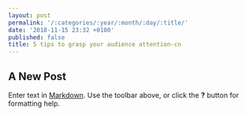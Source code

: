 ```yaml
---
layout: post
permalink: '/:categories/:year/:month/:day/:title/'
date: '2018-11-15 23:32 +0100'
published: false
title: 5 tips to grasp your audience attention-cn
---
```

## A New Post

Enter text in [Markdown](http://daringfireball.net/projects/markdown/). Use the toolbar above, or click the **?** button for formatting help.
